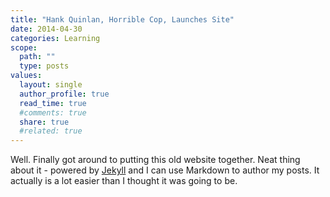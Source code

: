 ```yaml
---
title: "Hank Quinlan, Horrible Cop, Launches Site"
date: 2014-04-30
categories: Learning
scope:
  path: ""
  type: posts
values:
  layout: single
  author_profile: true
  read_time: true
  #comments: true
  share: true
  #related: true
---
```



Well. Finally got around to putting this old website together. Neat thing about it - powered by [Jekyll](http://jekyllrb.com) and I can use Markdown to author my posts. It actually is a lot easier than I thought it was going to be.